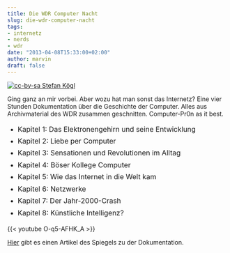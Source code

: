 ```yaml
---
title: Die WDR Computer Nacht
slug: die-wdr-computer-nacht
tags:
- internetz
- nerds
- wdr
date: "2013-04-08T15:33:00+02:00"
author: marvin
draft: false
---
```

[![cc-by-sa Stefan Kögl](/images/1024px-Zuse-Z-11.jpg)](https://commons.wikimedia.org/wiki/File:Zuse-Z-11.jpg)

Ging ganz an mir vorbei. Aber wozu hat man sonst das Internetz? Eine
vier Stunden Dokumentation über die Geschichte der Computer. Alles aus
Archivmaterial des WDR zusammen geschnitten. Computer-Pr0n as it best.

-   <span style="line-height: 1.714285714; font-size: 1rem;">Kapitel 1:
    Das Elektronengehirn und seine Entwicklung</span>
-   <span style="line-height: 1.714285714; font-size: 1rem;">Kapitel 2:
    Liebe per Computer</span>
-   <span style="line-height: 1.714285714; font-size: 1rem;">Kapitel 3:
    Sensationen und Revolutionen im Alltag</span>
-   <span style="line-height: 1.714285714; font-size: 1rem;">Kapitel 4:
    Böser Kollege Computer</span>
-   <span style="line-height: 1.714285714; font-size: 1rem;">Kapitel 5:
    Wie das Internet in die Welt kam</span>
-   <span style="line-height: 1.714285714; font-size: 1rem;">Kapitel 6:
    Netzwerke</span>
-   <span style="line-height: 1.714285714; font-size: 1rem;">Kapitel 7:
    Der Jahr-2000-Crash</span>
-   <span style="line-height: 1.714285714; font-size: 1rem;">Kapitel 8:
    Künstliche Intelligenz?</span>

{{< youtube O-q5-AFHK_A >}}

[Hier](http://www.spiegel.de/netzwelt/gadgets/tv-tipp-wdr-computernacht-zeigt-50-jahre-computergeschichte-a-892615.html)
gibt es einen Artikel des Spiegels zu der Dokumentation.